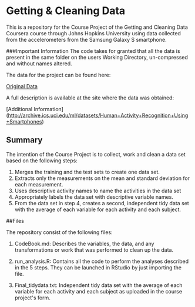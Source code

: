 # Getting & Cleaning Data


This is a repository for the Course Project of the Getting and Cleaning Data Coursera course through Johns Hopkins University using data collected from the accelerometers from the Samsung Galaxy S smartphone.

###Important Information
The code takes for granted that all the data is present in the same folder on the users Working Directory, un-compressed and without names altered.

The data for the project can be found here:

[Original Data](https://d396qusza40orc.cloudfront.net/getdata%2Fprojectfiles%2FUCI%20HAR%20Dataset.zip)

A full description is available at the site where the data was obtained: 

[Additional Information] (http://archive.ics.uci.edu/ml/datasets/Human+Activity+Recognition+Using+Smartphones)


## Summary

The intention of the Course Project is to collect, work and clean a data set based on the following steps:

1. Merges the training and the test sets to create one data set.
2. Extracts only the measurements on the mean and standard deviation for each measurement. 
3. Uses descriptive activity names to name the activities in the data set
4. Appropriately labels the data set with descriptive variable names. 
5. From the data set in step 4, creates a second, independent tidy data set with the average of each variable for each activity and each subject.


##Files

The repository consist of the following files:

1. CodeBook.md: Describes the variables, the data, and any transformations or work that was performed to clean up the data.

2. run_analysis.R: Contains all the code to perform the analyses described in the 5 steps. They can be launched in RStudio by just importing the file.

3. Final_tidydata.txt: Independent tidy data set with the average of each variable for each activity and each subject as uploaded in the course project's form.



